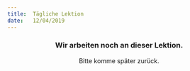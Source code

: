 ```yaml
---
title:  Tägliche Lektion
date:   12/04/2019
---
```


### <center>Wir arbeiten noch an dieser Lektion.</center>
<center>Bitte komme später zurück.</center>